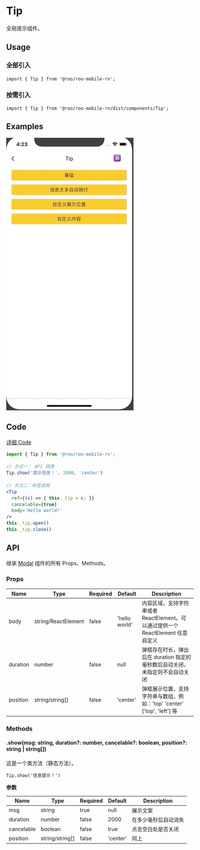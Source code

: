 # Tip

全局提示组件。

## Usage

### 全部引入
```
import { Tip } from '@roo/roo-mobile-rn';
```

### 按需引入
```
import { Tip } from '@roo/roo-mobile-rn/dist/components/Tip';
```

## Examples

![image](../images/Tip/1.gif)

## Code
[详细 Code](https://github.com/Meituan-Dianping/beeshell/tree/master/examples/Tip/index.tsx)

```jsx
import { Tip } from '@roo/roo-mobile-rn';

// 方式一： API 调用
Tip.show('提示信息！', 2000, 'center')

// 方式二：标签调用
<Tip
  ref={(c) => { this._tip = c; }}
  cancelable={true}
  body='Hello world!'
/>
this._tip.open()
this._tip.close()

```

## API

继承 [Modal](./Modal.md) 组件的所有 Props、Methods。

### Props

| Name | Type | Required | Default | Description |
| ---- | ---- | ---- | ---- | ---- |
| body | string/ReactElement | false | 'hello world' | 内容区域，支持字符串或者 ReactElement。可以通过提供一个 ReactElement 任意自定义  |
| duration | number | false | null | 弹框存在时长，弹出后在 duration 指定的毫秒数后自动关闭，未指定则不会自动关闭 |
| position | string/string[] | false | 'center' | 弹框展示位置，支持字符串与数组，例如：'top' 'center' ['top', 'left'] 等 |

### Methods

#### .show(msg: string, duration?: number, cancelable?: boolean, position?: string | string[])

这是一个类方法（静态方法）。

```
Tip.show('信息提示！')
```

**参数**

| Name | Type | Required | Default | Description |
| ---- | ---- | ---- | ---- | ---- |
| msg | string | true | null | 展示文案 |
| duration | number | false | 2000 | 在多少毫秒后自动消失 |
| cancelable | boolean | false | true | 点击空白处是否关闭 |
| position | string/string[] | false | 'center' | 同上 |
